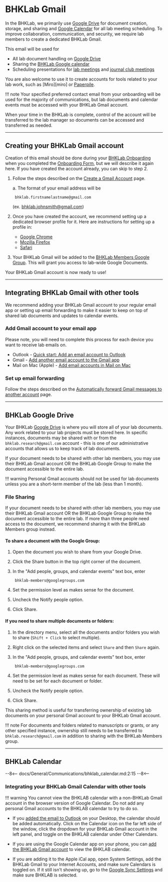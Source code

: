 # BHKLab Gmail

In the BHKLab, we primarily use [Google Drive](https://drive.google.com/drive) for document creation, storage, and sharing and [Google Calendar](https://calendar.google.com/calendar) for all lab meeting scheduling. To improve collaboration, communication, and security, we require lab members to create a dedicated BHKLab Gmail.

This email will be used for

- All lab document handling on [Google Drive](#bhklab-google-drive)
- Sharing the [BHKLab Google calendar](#bhklab-calendar)
- Scheduling presentations for [lab meetings](../Meetings/lab_meeting.md) and [journal club meetings](../Meetings/journal_club.md)

You are also welcome to use it to create accounts for tools related to your lab work, such as [Miro][miro] or [Paperpile](https://paperpile.com/).

!!! note
    Your specified preferred contact email from your onboarding will be used for the majority of communications, but lab documents and calendar events must be accessed with your BHKLab Gmail account.

When your time in the BHKLab is complete, control of the account will be transferred to the lab manager so documents can be accessed and transferred as needed.

---
## Creating your BHKLab Gmail account
Creation of this email should be done during your [BHKLab Onboarding](../../onboarding_offboarding/Onboarding/bhklab_onboarding.md) when you completed the [Onboarding Form](../../onboarding_offboarding/Onboarding/bhklab_onboarding.md#bhklab-onboarding-form), but we will describe it again here. If you have created the account already, you can skip to step 2.

1. Follow the steps described on the [Create a Gmail Account](https://support.google.com/mail/answer/56256?hl=en) page.
    
    a. The format of your email address will be 
        
        bhklab.firstnamelastname@gmail.com 
    (ex. bhklab.johnsmith@gmail.com) 

2. Once you have created the account, we recommend setting up a dedicated browser profile for it. Here are instructions for setting up a profile in:

    - [Google Chrome](https://support.google.com/chrome/answer/2364824?hl=en&co=GENIE.Platform%3DDesktop)
    - [Mozilla Firefox](https://support.mozilla.org/en-US/kb/profile-manager-create-and-remove-firefox-profiles)
    - [Safari](https://support.apple.com/en-ca/105100)

3. Your BHKLab Gmail will be added to the [BHKLab Members Google Group](https://groups.google.com/g/bhklab-accounts). This will grant you access to lab-wide Google Documents.

Your BHKLab Gmail account is now ready to use!

---
## Integrating BHKLab Gmail with other tools
We recommend adding your BHKLab Gmail account to your regular email app or setting up email forwarding to make it easier to keep on top of shared lab documents and updates to calendar events.

### Add Gmail account to your email app
Please note, you will need to complete this process for each device you want to receive lab emails on.

- Outlook - [Quick start: Add an email account to Outlook](https://support.microsoft.com/en-us/office/quick-start-add-an-email-account-to-outlook-e9da47c4-9b89-4b49-b945-a204aeea6726)
- Gmail - [Add another email account to the Gmail app](https://support.google.com/mail/answer/6078445?hl=en&co=GENIE.Platform%3DAndroid)
- Mail on Mac (Apple) - [Add email accounts in Mail on Mac](https://support.apple.com/en-ca/guide/mail/mail35803/mac)

### Set up email forwarding
Follow the steps described on the [Automatically forward Gmail messages to another account](https://support.google.com/mail/answer/10957?hl=en) page.

---
## BHKLab Google Drive
Your BHKLab [Google Drive](https://drive.google.com/drive) is where you will store all of your lab documents. Any work related to your lab projects must be stored here.
In specific instances, documents may be shared with or from the `bhklab.research@gmail.com` account - this is one of our administrative accounts that allows us to keep track of lab documents. 

If your document needs to be shared with other lab members, you may use their BHKLab Gmail account OR the BHKLab Google Group to make the document accessible to the entire lab.

!!! warning
    Personal Gmail accounts should not be used for lab documents unless you are a short-term member of the lab (less than 1 month).

### File Sharing
If your document needs to be shared with other lab members, you may use their BHKLab Gmail account OR the BHKLab Google Group to make the document accessible to the entire lab. If more than three people need access to the document, we recommend sharing it with the BHKLab Members group instead.

#### To share a document with the Google Group:

1. Open the document you wish to share from your Google Drive.
2. Click the Share button in the top right corner of the document.
3. In the "Add people, groups, and calendar events" text box, enter

        bhklab-members@googlegroups.com 

4. Set the permission level as makes sense for the document.
5. Uncheck the Notify people option.
6. Click Share.

#### If you need to share multiple documents or folders:

1. In the directory menu, select all the documents and/or folders you wish to share (`Shift + Click` to select multiple).
2. Right click on the selected items and select `Share` and then `Share` again.
3. In the "Add people, groups, and calendar events" text box, enter

        bhklab-members@googlegroups.com 

4. Set the permission level as makes sense for each document. These will need to be set for each document or folder.
5. Uncheck the Notify people option.
6. Click Share.

This sharing method is useful for transferring ownership of existing lab documents on your personal Gmail account to your BHKLab Gmail account.

!!! note
    For documents and folders related to manuscripts or grants, or any other specified instance, ownership still needs to be transferred to `bhklab.research@gmail.com` in addition to sharing with the BHKLab Members group.

---
## BHKLab Calendar
--8<--
docs/General/Communications/bhklab_calendar.md:2:15
--8<--

### Integrating your BHKLab Gmail Calendar with other tools

!!! warning
    You cannot view the BHKLAB calendar with a non-BHKLab Gmail account in the browser version of Google Calendar. Do not add any personal Gmail accounts to the BHKLAB calendar to try to do so.

- If you [added the email to Outlook](#add-gmail-account-to-your-email-app) on your Desktop, the calendar should be added automatically. Click on the Calendar icon on the far left side of the window, click the dropdown for your BHKLab Gmail account in the left panel, and toggle on the BHKLAB calendar under Other Calendars.

- If you are using the Google Calendar app on your phone, you can [add the BHKLab Gmail account](https://support.google.com/calendar/answer/13322290?hl=en&co=GENIE.Platform%3DAndroid) to view the BHKLAB calendar.

- If you are adding it to the Apple iCal app, open System Settings, add the BHKLab Gmail to your Internet Accounts, and make sure Calendars is toggled on. If it still isn't showing up, go to the [Google Sync Settings](https://calendar.google.com/calendar/syncselect) and make sure BHKLAB is selected.


